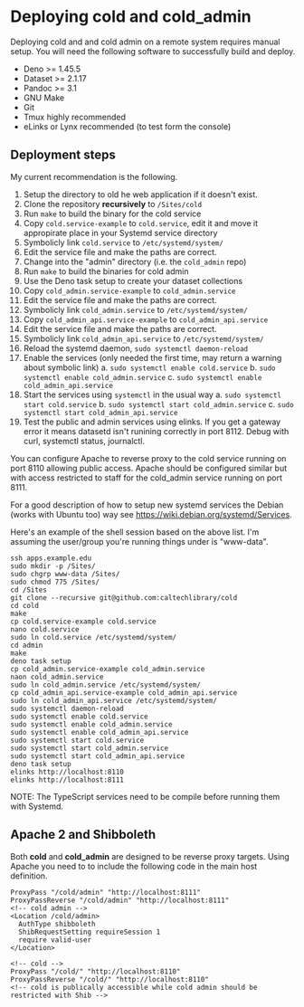 
# Deploying **cold** and **cold_admin**

Deploying cold and and cold admin on a remote system requires manual setup.  You will need the following software to successfully build and deploy.

- Deno >= 1.45.5
- Dataset >= 2.1.17
- Pandoc >= 3.1
- GNU Make
- Git
- Tmux highly recommended
- eLinks or Lynx recommended (to test form the console)

## Deployment steps

My current recommendation is the following.

1. Setup the directory to old he web application if it doesn't exist.
2. Clone the repository **recursively** to `/Sites/cold`
3. Run `make` to build the binary for the cold service
5. Copy `cold.service-example` to `cold.service`, edit it and move it appropirate place in your Systemd service directory
6. Symbolicly link `cold.service` to `/etc/systemd/system/`
7. Edit the service file and make the paths are correct.
8. Change into the "admin" directory (i.e. the `cold_admin` repo)
9. Run `make` to build the binaries for cold admin
10. Use the Deno task setup to create your dataset collections
11. Copy `cold_admin.service-example` to `cold_admin.service`
12. Edit the service file and make the paths are correct.
13. Symbolicly link `cold_admin.service` to `/etc/systemd/system/`
14. Copy `cold_admin_api.service-example` to `cold_admin_api.service`
15. Edit the service file and make the paths are correct.
16. Symbolicly link `cold_admin_api.service` to `/etc/systemd/system/`
17. Reload the systemd daemon, `sudo systemctl daemon-reload`
18. Enable the services (only needed the first time, may return a warning about symbolic link)
    a. `sudo systemctl enable cold.service`
    b. `sudo systemctl enable cold_admin.service`
    c. `sudo systemctl enable cold_admin_api.service`
19. Start the services using `systemctl` in the usual way
    a. `sudo systemctl start cold.service`
    b. `sudo systemctl start cold_admin.service`
    c. `sudo systemctl start cold_admin_api.service`
20. Test the public and admin services using elinks. If you get a gateway error it means datasetd isn't runining correctly in port 8112. Debug with curl, systemctl status, journalctl.

You can configure Apache to reverse proxy to the cold service running on port 8110 allowing public access. Apache should
be configured similar but with access restricted to staff for the cold_admin service running on port 8111.

For a good description of how to setup new systemd services the Debian (works with Ubuntu too) way see <https://wiki.debian.org/systemd/Services>.

Here's an example of the shell session based on the above list. I'm assuming the user/group you're running things under is "www-data".

~~~shell
ssh apps.example.edu
sudo mkdir -p /Sites/
sudo chgrp www-data /Sites/
sudo chmod 775 /Sites/
cd /Sites
git clone --recursive git@github.com:caltechlibrary/cold
cd cold
make
cp cold.service-example cold.service
nano cold.service
sudo ln cold.service /etc/systemd/system/
cd admin
make
deno task setup
cp cold_admin.service-example cold_admin.service
naon cold_admin.service
sudo ln cold_admin.service /etc/systemd/system/
cp cold_admin_api.service-example cold_admin_api.service
sudo ln cold_admin_api.service /etc/systemd/system/
sudo systemctl daemon-reload
sudo systemctl enable cold.service
sudo systemctl enable cold_admin.service
sudo systemctl enable cold_admin_api.service
sudo systemctl start cold.service
sudo systemctl start cold_admin.service
sudo systemctl start cold_admin_api.service
deno task setup
elinks http://localhost:8110
elinks http://localhost:8111
~~~

NOTE: The TypeScript services need to be compile before running them with Systemd.

## Apache 2 and Shibboleth

Both **cold** and **cold_admin** are designed to be reverse proxy targets. Using Apache you need to to include the following code in the main host definition.

~~~
ProxyPass "/cold/admin" "http://localhost:8111"
ProxyPassReverse "/cold/admin" "http://localhost:8111"
<!-- cold admin -->
<Location /cold/admin>
  AuthType shibboleth
  ShibRequestSetting requireSession 1
  require valid-user
</Location>

<!-- cold -->
ProxyPass "/cold/" "http://localhost:8110"
ProxyPassReverse "/cold/" "http://localhost:8110"
<!-- cold is publically accessible while cold admin should be restricted with Shib -->
~~~
